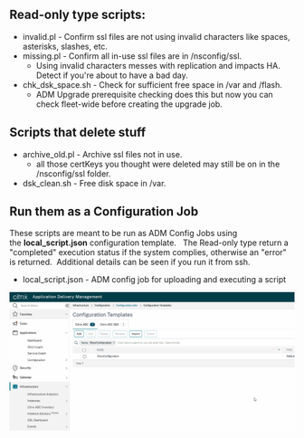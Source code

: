 ## Read-only type scripts:
- invalid.pl - Confirm ssl files are not using invalid characters like spaces, asterisks, slashes, etc.
- missing.pl - Confirm all in-use ssl files are in /nsconfig/ssl.
  - Using invalid characters messes with replication and impacts HA. Detect if you're about to have a bad day.
- chk_dsk_space.sh - Check for sufficient free space in /var and /flash.
  - ADM Upgrade prerequisite checking does this but now you can check fleet-wide before creating the upgrade job. 


## Scripts that delete stuff
- archive_old.pl - Archive ssl files not in use.
  - all those certKeys you thought were deleted may still be on in the /nsconfig/ssl folder.
- dsk_clean.sh - Free disk space in /var.

  
## Run them as a Configuration Job
These scripts are meant to be run as ADM Config Jobs using the <b>local_script.json</b> configuration template.   The Read-only type return a "completed" execution status if the system complies, otherwise an "error" is returned.  Additional details can be seen if you run it from ssh.
- local_script.json - ADM config job for uploading and executing a script
    

![local_script.json](https://raw.githubusercontent.com/rd636/adc_scripts/master/image.gif)
